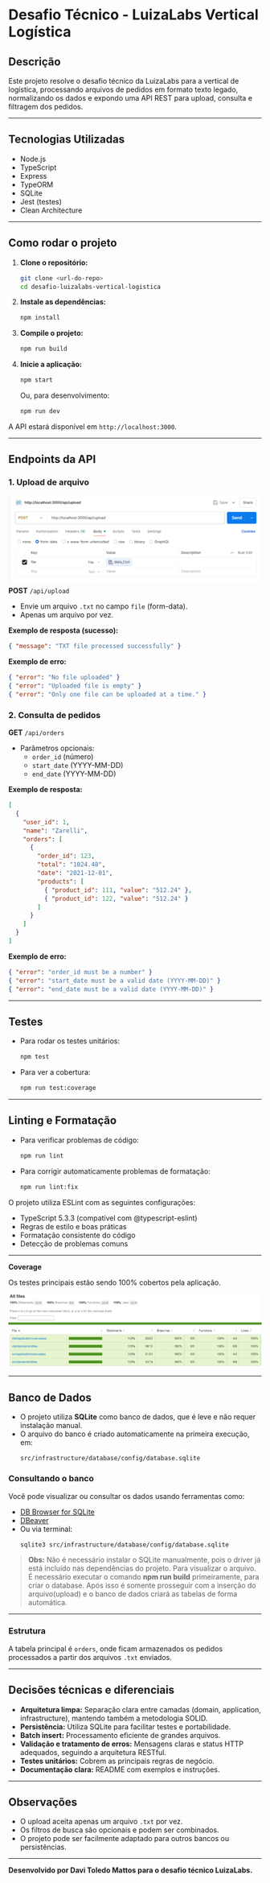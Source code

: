# Desafio Técnico - LuizaLabs Vertical Logística

## Descrição

Este projeto resolve o desafio técnico da LuizaLabs para a vertical de logística, processando arquivos de pedidos em formato texto legado, normalizando os dados e expondo uma API REST para upload, consulta e filtragem dos pedidos.

---

## Tecnologias Utilizadas
- Node.js
- TypeScript
- Express
- TypeORM
- SQLite
- Jest (testes)
- Clean Architecture

---

## Como rodar o projeto

1. **Clone o repositório:**
   ```bash
   git clone <url-do-repo>
   cd desafio-luizalabs-vertical-logistica
   ```
2. **Instale as dependências:**
   ```bash
   npm install
   ```
3. **Compile o projeto:**
   ```bash
   npm run build
   ```
4. **Inicie a aplicação:**
   ```bash
   npm start
   ```
   Ou, para desenvolvimento:
   ```bash
   npm run dev
   ```

A API estará disponível em `http://localhost:3000`.

---

## Endpoints da API

### 1. Upload de arquivo
![Exemplo de upload no Postman](docs/postman_upload.png)
**POST** `/api/upload`
- Envie um arquivo `.txt` no campo `file` (form-data).
- Apenas um arquivo por vez.

**Exemplo de resposta (sucesso):**
```json
{ "message": "TXT file processed successfully" }
```
**Exemplo de erro:**
```json
{ "error": "No file uploaded" }
{ "error": "Uploaded file is empty" }
{ "error": "Only one file can be uploaded at a time." }
```

### 2. Consulta de pedidos
**GET** `/api/orders`
- Parâmetros opcionais:
  - `order_id` (número)
  - `start_date` (YYYY-MM-DD)
  - `end_date` (YYYY-MM-DD)

**Exemplo de resposta:**
```json
[
  {
    "user_id": 1,
    "name": "Zarelli",
    "orders": [
      {
        "order_id": 123,
        "total": "1024.48",
        "date": "2021-12-01",
        "products": [
          { "product_id": 111, "value": "512.24" },
          { "product_id": 122, "value": "512.24" }
        ]
      }
    ]
  }
]
```
**Exemplo de erro:**
```json
{ "error": "order_id must be a number" }
{ "error": "start_date must be a valid date (YYYY-MM-DD)" }
{ "error": "end_date must be a valid date (YYYY-MM-DD)" }
```
---

## Testes
- Para rodar os testes unitários:
  ```bash
  npm test
  ```
- Para ver a cobertura:
  ```bash
  npm run test:coverage
  ```

---

## Linting e Formatação
- Para verificar problemas de código:
  ```bash
  npm run lint
  ```
- Para corrigir automaticamente problemas de formatação:
  ```bash
  npm run lint:fix
  ```

O projeto utiliza ESLint com as seguintes configurações:
- TypeScript 5.3.3 (compatível com @typescript-eslint)
- Regras de estilo e boas práticas
- Formatação consistente do código
- Detecção de problemas comuns

---

**Coverage**

Os testes principais estão sendo 100% cobertos pela aplicação.

![Teste Coverage](docs/coverage_test.png)

---

## Banco de Dados

- O projeto utiliza **SQLite** como banco de dados, que é leve e não requer instalação manual.
- O arquivo do banco é criado automaticamente na primeira execução, em:
  ```
  src/infrastructure/database/config/database.sqlite
  ```

### Consultando o banco

Você pode visualizar ou consultar os dados usando ferramentas como:
- [DB Browser for SQLite](https://sqlitebrowser.org/)
- [DBeaver](https://dbeaver.io/)
- Ou via terminal:
  ```bash
  sqlite3 src/infrastructure/database/config/database.sqlite
  ```

> **Obs:** Não é necessário instalar o SQLite manualmente, pois o driver já está incluído nas dependências do projeto. Para visualizar o arquivo. É necessário executar o comando **npm run build** primeiramente, para criar o database. Após isso é somente prosseguir com a inserção do arquivo(upload) e o banco de dados criará as tabelas de forma automática.

---

### Estrutura

A tabela principal é `orders`, onde ficam armazenados os pedidos processados a partir dos arquivos `.txt` enviados. 

---

## Decisões técnicas e diferenciais
- **Arquitetura limpa:** Separação clara entre camadas (domain, application, infrastructure), mantendo também a metodologia SOLID.
- **Persistência:** Utiliza SQLite para facilitar testes e portabilidade.
- **Batch insert:** Processamento eficiente de grandes arquivos.
- **Validação e tratamento de erros:** Mensagens claras e status HTTP adequados, seguindo a arquitetura RESTful. 
- **Testes unitários:** Cobrem as principais regras de negócio.
- **Documentação clara:** README com exemplos e instruções.

---

## Observações
- O upload aceita apenas um arquivo `.txt` por vez.
- Os filtros de busca são opcionais e podem ser combinados.
- O projeto pode ser facilmente adaptado para outros bancos ou persistências.

---

**Desenvolvido por Davi Toledo Mattos para o desafio técnico LuizaLabs.**